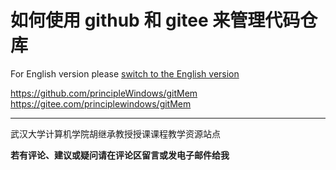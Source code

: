 # 如何使用 github 和 gitee 来管理代码仓库

For English version please [switch to the English version](readme.md)

[^_^]:
https://github.com/principleWindows/gitMem
https://gitee.com/principlewindows/gitMem

**********************************

武汉大学计算机学院胡继承教授授课课程教学资源站点

**若有评论、建议或疑问请在评论区留言或发电子邮件给我**


